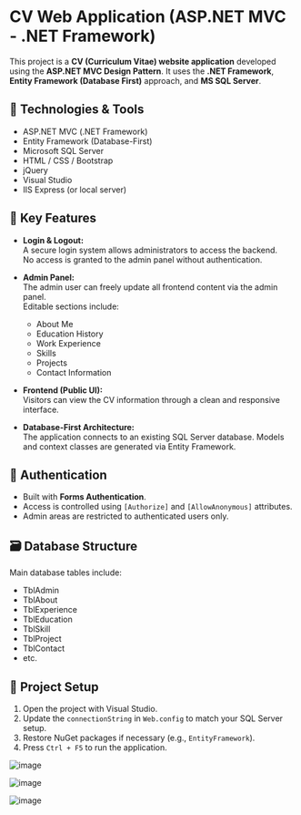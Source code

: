 # CV Web Application (ASP.NET MVC - .NET Framework)

This project is a **CV (Curriculum Vitae) website application** developed using the **ASP.NET MVC Design Pattern**. It uses the **.NET Framework**, **Entity Framework (Database First)** approach, and **MS SQL Server**.

## 🔧 Technologies & Tools

- ASP.NET MVC (.NET Framework)
- Entity Framework (Database-First)
- Microsoft SQL Server
- HTML / CSS / Bootstrap
- jQuery
- Visual Studio
- IIS Express (or local server)

## 🧠 Key Features

- **Login & Logout:**  
  A secure login system allows administrators to access the backend.  
  No access is granted to the admin panel without authentication.

- **Admin Panel:**  
  The admin user can freely update all frontend content via the admin panel.  
  Editable sections include:  
  - About Me  
  - Education History  
  - Work Experience  
  - Skills  
  - Projects  
  - Contact Information

- **Frontend (Public UI):**  
  Visitors can view the CV information through a clean and responsive interface.

- **Database-First Architecture:**  
  The application connects to an existing SQL Server database. Models and context classes are generated via Entity Framework.

## 🔐 Authentication

- Built with **Forms Authentication**.
- Access is controlled using `[Authorize]` and `[AllowAnonymous]` attributes.
- Admin areas are restricted to authenticated users only.

## 🗃️ Database Structure

Main database tables include:

- TblAdmin  
- TblAbout  
- TblExperience  
- TblEducation  
- TblSkill  
- TblProject  
- TblContact  
- etc.
  
## 📁 Project Setup

1. Open the project with Visual Studio.
2. Update the `connectionString` in `Web.config` to match your SQL Server setup.
3. Restore NuGet packages if necessary (e.g., `EntityFramework`).
4. Press `Ctrl + F5` to run the application.


![image](https://github.com/user-attachments/assets/a0050166-2048-4358-b931-fe4b02f2b2a4)

![image](https://github.com/user-attachments/assets/50efd59d-d69a-4b91-bf2f-9479e0dd3441)

![image](https://github.com/user-attachments/assets/2f9d1c5a-87e3-494a-a951-390aff44ebcb)



